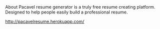 About
Pacavel resume generator is a truly free resume creating platform. Designed to help people easily build a professional resume.

http://pacavelresume.herokuapp.com/

